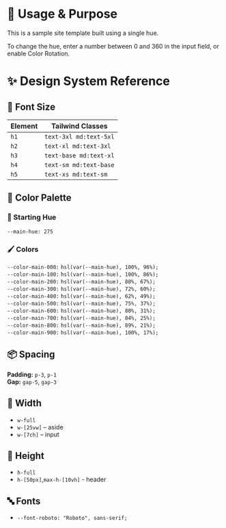 # 🎯 Usage & Purpose
This is a sample site template built using a single hue.

To change the hue, enter a number between 0 and 360 in the input field, or enable Color Rotation.

# ✨ Design System Reference

## 📏 Font Size

| Element | Tailwind Classes       |
| ------- | ---------------------- |
| `h1`    | `text-3xl md:text-5xl` |
| `h2`    | `text-xl md:text-3xl`  |
| `h3`    | `text-base md:text-xl` |
| `h4`    | `text-sm md:text-base` |
| `h5`    | `text-xs md:text-sm`   |

## 🎨 Color Palette

### 🧪 Starting Hue
  `--main-hue: 275`

### 🖌️ Colors
  `--color-main-000:` `hsl(var(--main-hue), 100%, 96%);`  
  `--color-main-100:` `hsl(var(--main-hue), 100%, 86%);`  
  `--color-main-200:` `hsl(var(--main-hue), 80%, 67%);`  
  `--color-main-300:` `hsl(var(--main-hue), 72%, 60%);`  
  `--color-main-400:` `hsl(var(--main-hue), 62%, 49%);`  
  `--color-main-500:` `hsl(var(--main-hue), 75%, 37%);`  
  `--color-main-600:` `hsl(var(--main-hue), 80%, 31%);`  
  `--color-main-700:` `hsl(var(--main-hue), 84%, 25%);`  
  `--color-main-800:` `hsl(var(--main-hue), 89%, 21%);`  
  `--color-main-900:` `hsl(var(--main-hue), 100%, 17%);`  

## 📦 Spacing

**Padding:** `p-3`, `p-1`  
**Gap:** `gap-5`, `gap-3`

## 📏 Width

- `w-full`
- `w-[25vw]` – aside
- `w-[7ch]` – input

## 📏 Height

- `h-full`
- `h-[50px]`,`max-h-[10vh]` - header

## 🔤 Fonts

- `--font-roboto: "Roboto", sans-serif;`
